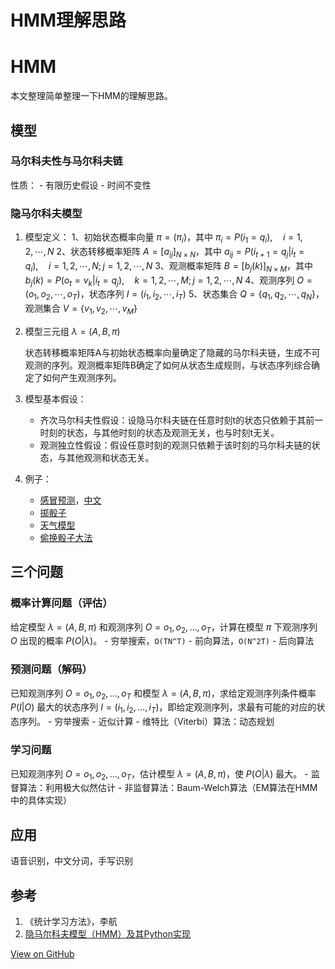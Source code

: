 # HMM理解思路


HMM
====

本文整理简单整理一下HMM的理解思路。

<!--more-->

## 模型

### 马尔科夫性与马尔科夫链

性质：
    - 有限历史假设
    - 时间不变性

### 隐马尔科夫模型

1. 模型定义：
    1、初始状态概率向量 $\pi=(\pi_i)$，其中 $\pi_{i}=P(i_{1}=q_{i}), \quad i=1,2, \cdots, N$
    2、状态转移概率矩阵 $A=\left[a_{i j}\right]_{N \times N}$，其中 $a_{i j}=P\left(i_{t+1}=q_{j} | i_{t}=q_{i}\right), \quad i=1,2, \cdots, N ; j=1,2, \cdots, N$
    3、观测概率矩阵 $B=\left[b_{j}(k)\right]_{N \times M}$，其中 $b_{j}(k)=P\left(o_{t}=v_{k} | i_{t}=q_{j}\right), \quad k=1,2, \cdots, M ; j=1,2, \cdots, N$
    4、观测序列 $O=(o_{1}, o_{2}, \cdots, o_{T})$，状态序列 $I=(i_{1}, i_{2}, \cdots, i_{T})$
    5、状态集合 $Q=\left\{q_{1}, q_{2}, \cdots, q_{N}\right\}$，观测集合 $V=\left\{v_{1}, v_{2}, \cdots, v_{M}\right\}$

2. 模型三元组 $\lambda=(A, B, \pi)$

    状态转移概率矩阵A与初始状态概率向量确定了隐藏的马尔科夫链，生成不可观测的序列。观测概率矩阵B确定了如何从状态生成规则，与状态序列综合确定了如何产生观测序列。

3. 模型基本假设：

    - 齐次马尔科夫性假设：设隐马尔科夫链在任意时刻t的状态只依赖于其前一时刻的状态，与其他时刻的状态及观测无关，也与时刻t无关。
    - 观测独立性假设：假设任意时刻的观测只依赖于该时刻的马尔科夫链的状态，与其他观测和状态无关。

4. 例子：
    - [感冒预测](https://en.wikipedia.org/wiki/Viterbi_algorithm#Example)，[中文](https://applenob.github.io/hmm.html#%E4%B8%80%E4%B8%AA%E5%85%B3%E4%BA%8E%E6%84%9F%E5%86%92%E7%9A%84%E5%AE%9E%E4%BE%8B)
    - [掷骰子](https://www.zhihu.com/question/20962240/answer/33438846)
    - [天气模型](https://www.zhihu.com/question/20962240/answer/64187492)
    - [偷换骰子大法](https://www.zhihu.com/question/20962240/answer/33561657)

## 三个问题

### 概率计算问题（评估）

给定模型 $\lambda=(A, B, \pi)$ 和观测序列 $O=o_{1}, o_{2}, \ldots, o_{T}$，计算在模型 $\pi$ 下观测序列 $O$ 出现的概率 $P(O | \lambda)$。
    - 穷举搜索，`O(TN^T)`
    - 前向算法，`O(N^2T)`
    - 后向算法

### 预测问题（解码）

已知观测序列 $O=o_{1}, o_{2}, \ldots, o_{T}$ 和模型 $\lambda=(A, B, \pi)$，求给定观测序列条件概率 $P(I|O)$ 最大的状态序列 $I=\left(i_{1}, i_{2}, \ldots, i_{T}\right)$，即给定观测序列，求最有可能的对应的状态序列。
    - 穷举搜索
    - 近似计算
    - 维特比（Viterbi）算法：动态规划

### 学习问题

已知观测序列 $O=o_{1}, o_{2}, \ldots, o_{T}$，估计模型 $\lambda=(A, B, \pi)$，使 $P(O | \lambda)$ 最大。
    - 监督算法：利用极大似然估计
    - 非监督算法：Baum-Welch算法（EM算法在HMM中的具体实现）

## 应用

语音识别，中文分词，手写识别

## 参考

1. 《统计学习方法》，李航
2. [隐马尔科夫模型（HMM）及其Python实现](https://applenob.github.io/hmm.html)


[View on GitHub](https://github.com/qiwihui/blog/issues/74)



